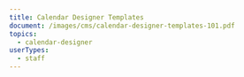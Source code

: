 ```yaml
---
title: Calendar Designer Templates
document: /images/cms/calendar-designer-templates-101.pdf
topics:
  - calendar-designer
userTypes:
  - staff
---
```

